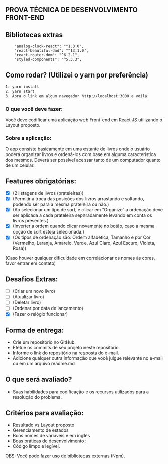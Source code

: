 ## PROVA TÉCNICA DE DESENVOLVIMENTO FRONT-END

## Bibliotecas extras
```
    "analog-clock-react": "^1.3.0",
    "react-beautiful-dnd": "^13.1.0",
    "react-router-dom": "^6.2.1",
    "styled-components": "^5.3.3",
```

## Como rodar? (Utilizei o yarn por preferência)
```bash
1. yarn install
2. yarn start
3. Abra o link em algum navegador http://localhost:3000 e voilá
```

### O que você deve fazer:

Você deve codificar uma aplicação web Front-end em React JS utilizando o Layout proposto.

### Sobre a aplicação:

O app consiste basicamente em uma estante de livros onde o usuário poderá organizar livros e ordená-los com base em alguma característica dos mesmos. Deverá ser possível acessar tanto de um computador quanto de um celular.

## Features obrigatórias:

- [x] (2 listagens de livros (prateleiras))
- [x] (Permitir a troca das posições dos livros arrastando e soltando, podendo ser para a mesma prateleira ou não.)  
- [x] (Ao selecionar um tipo de sort, e clicar em “Organize” a ordenação deve ser aplicada a cada prateleira separadamente levando em conta os livros  presentes.)  
- [x] (Inverter a ordem quando clicar novamente no botão, caso a mesma opção de sort esteja selecionada.)  
- [x] (Os tipos de ordenação são: Ordem alfabética, Tamanho e por Cor (Vermelho, Laranja, Amarelo, Verde, Azul Claro, Azul Escuro, Violeta, Rosa))  

(Caso houver qualquer dificuldade em correlacionar os nomes às cores, favor entrar em contato)

## Desafios Extras:

- [ ] (Criar um novo livro)
- [ ] (Atualizar livro)
- [ ] (Deletar livro)
- [ ] (Ordenar por data de lançamento)
- [x] (Fazer o relógio funcionar)

 ## Forma de entrega:
- Crie um repositório no GitHub.  
- Efetue os commits de seu projeto neste repositório.  
- Informe o link do repositório na resposta do e-mail.  
- Adicione qualquer outra informação que você julgue relevante no e-mail ou em um arquivo readme.md  

## O que será avaliado?
- Suas habilidades para codificação e os recursos utilizados para a resolução do problema.

## Critérios para avaliação:

- Resultado vs Layout proposto  
- Gerenciamento de estados  
- Bons nomes de variáveis e em inglês  
- Boas práticas de desenvolvimento;  
- Código limpo e legível.  

OBS: Você pode fazer uso de bibliotecas externas (Npm).

